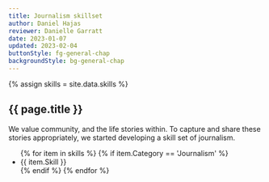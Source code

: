 ```yaml
---
title: Journalism skillset
author: Daniel Hajas
reviewer: Danielle Garratt
date: 2023-01-07
updated: 2023-02-04
buttonStyle: fg-general-chap
backgroundStyle: bg-general-chap
---
```


{% assign skills = site.data.skills %}

## {{ page.title }}

We value community, and the life stories within. To capture and share these stories appropriately, we started developing a skill set of journalism.

<ul id="journalism">
{% for item in skills %}
{% if item.Category == 'Journalism' %}
<li>
{{ item.Skill }}
</li>
{% endif %}
{% endfor %}
</ul>
